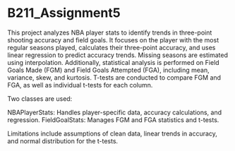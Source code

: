 # B211_Assignment5

This project analyzes NBA player stats to identify trends in three-point shooting accuracy and field goals. It focuses on the player with the most regular seasons played, calculates their three-point accuracy, and uses linear regression to predict accuracy trends. Missing seasons are estimated using interpolation. Additionally, statistical analysis is performed on Field Goals Made (FGM) and Field Goals Attempted (FGA), including mean, variance, skew, and kurtosis. T-tests are conducted to compare FGM and FGA, as well as individual t-tests for each column.

Two classes are used:

NBAPlayerStats: Handles player-specific data, accuracy calculations, and regression.
FieldGoalStats: Manages FGM and FGA statistics and t-tests.

Limitations include assumptions of clean data, linear trends in accuracy, and normal distribution for the t-tests.
